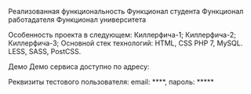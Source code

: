 Реализованная функциональность
Функционал студента
Функционал работадателя
Функционал университета

Особенность проекта в следующем:
Киллерфича-1;
Киллерфича-2;
Киллерфича-3;
Основной стек технологий:
HTML, CSS
PHP 7, MySQL.
LESS, SASS, PostCSS.

Демо
Демо сервиса доступно по адресу: 

Реквизиты тестового пользователя: email: ****, пароль: *****
